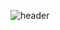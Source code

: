 ![header](https://capsule-render.vercel.app/api?type=venom&color=0:7B68EECD,100:AFEEEE&height=200&text=Sangji%20Portfolio&fontColor=000000&fontSize=50&width=700&fontAlignY=35)
